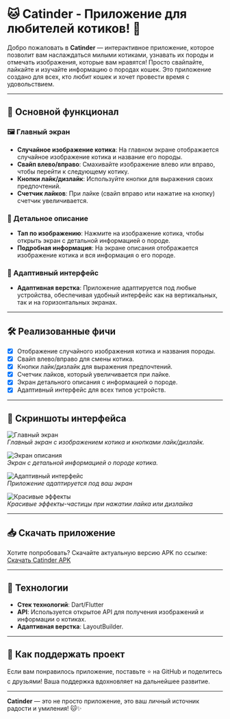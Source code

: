 # 🐱 Catinder - Приложение для любителей котиков! 🐾

Добро пожаловать в **Catinder** — интерактивное приложение, которое позволит вам наслаждаться милыми котиками, узнавать их породы и отмечать изображения, которые вам нравятся! Просто свайпайте, лайкайте и изучайте информацию о породах кошек. Это приложение создано для всех, кто любит кошек и хочет провести время с удовольствием.

---

## 📱 Основной функционал

### 🖼️ Главный экран
- **Случайное изображение котика**: На главном экране отображается случайное изображение котика и название его породы.
- **Свайп влево/вправо**: Смахивайте изображение влево или вправо, чтобы перейти к следующему котику.
- **Кнопки лайк/дизлайк**: Используйте кнопки для выражения своих предпочтений.
- **Счетчик лайков**: При лайке (свайп вправо или нажатие на кнопку) счетчик увеличивается.

### 🐾 Детальное описание
- **Тап по изображению**: Нажмите на изображение котика, чтобы открыть экран с детальной информацией о породе.
- **Подробная информация**: На экране описания отображается изображение котика и вся информация о его породе.

### 📱 Адаптивный интерфейс
- **Адаптивная верстка**: Приложение адаптируется под любые устройства, обеспечивая удобный интерфейс как на вертикальных, так и на горизонтальных экранах.

---

## 🛠️ Реализованные фичи

- [x] Отображение случайного изображения котика и названия породы.
- [x] Свайп влево/вправо для смены котика.
- [x] Кнопки лайк/дизлайк для выражения предпочтений.
- [x] Счетчик лайков, который увеличивается при лайке.
- [x] Экран детального описания с информацией о породе.
- [x] Адаптивный интерфейс для всех типов устройств.

---

## 📸 Скриншоты интерфейса

![Главный экран](screenshots/main_screen.png)  
*Главный экран с изображением котика и кнопками лайк/дизлайк.*

![Экран описания](screenshots/detail_screen.png)  
*Экран с детальной информацией о породе котика.*

![Адаптивный интерфейс](screenshots/main_screen_adaptive.png)  
*Приложение адаптируется под ваш экран*

![Красивые эффекты](screenshots/like_effects.png)  
*Красивые эффекты-частицы при нажатии лайка или дизлайка*

---

## 📥 Скачать приложение

Хотите попробовать? Скачайте актуальную версию APK по ссылке:  
[Скачать Catinder APK](https://github.com/Vvil1568/Catinder/releases/download/release/catinder.apk)

---

## 🚀 Технологии

- **Стек технологий**: Dart/Flutter
- **API**: Используется открытое API для получения изображений и информации о котиках.
- **Адаптивная верстка**: LayoutBuilder.

---

## 🤝 Как поддержать проект

Если вам понравилось приложение, поставьте ⭐️ на GitHub и поделитесь с друзьями! Ваша поддержка вдохновляет на дальнейшее развитие.

---

**Catinder** — это не просто приложение, это ваш личный источник радости и умиления! 🐱✨